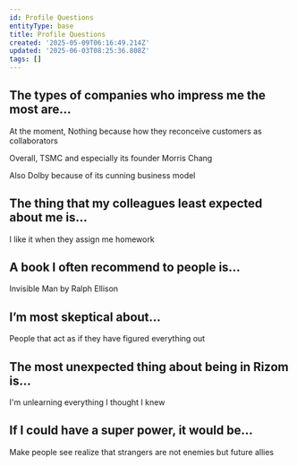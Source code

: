 ```yaml
---
id: Profile Questions
entityType: base
title: Profile Questions
created: '2025-05-09T06:16:49.214Z'
updated: '2025-06-03T08:25:36.808Z'
tags: []
---
```

## The types of companies who impress me the most are…

At the moment, Nothing because how they reconceive customers as collaborators

Overall, TSMC and especially its founder Morris Chang

Also Dolby because of its cunning business model

## The thing that my colleagues least expected about me is…

I like it when they assign me homework

## A book I often recommend to people is…

Invisible Man by Ralph Ellison

## I’m most skeptical about…

People that act as if they have figured everything out

## The most unexpected thing about being in Rizom is…

I'm unlearning everything I thought I knew

## If I could have a super power, it would be…

Make people see realize that strangers are not enemies but future allies
